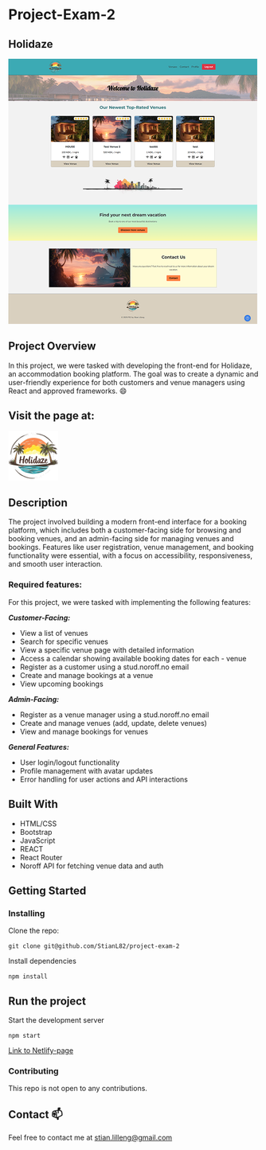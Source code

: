 # Project-Exam-2

## Holidaze

![image](/public/images/screencapture-project-exam-2.png)

## Project Overview

In this project, we were tasked with developing the front-end for Holidaze, an accommodation booking platform. The goal was to create a dynamic and user-friendly experience for both customers and venue managers using React and approved frameworks. 😄

## Visit the page at:

[![Holidaze](/public/images/logo.png)](https://project-exam-2-stianl.netlify.app//)

## Description

The project involved building a modern front-end interface for a booking platform, which includes both a customer-facing side for browsing and booking venues, and an admin-facing side for managing venues and bookings. Features like user registration, venue management, and booking functionality were essential, with a focus on accessibility, responsiveness, and smooth user interaction.

### Required features:

For this project, we were tasked with implementing the following features:

**_Customer-Facing:_**

- View a list of venues
- Search for specific venues
- View a specific venue page with detailed information
- Access a calendar showing available booking dates for each - venue
- Register as a customer using a stud.noroff.no email
- Create and manage bookings at a venue
- View upcoming bookings

**_Admin-Facing:_**

- Register as a venue manager using a stud.noroff.no email
- Create and manage venues (add, update, delete venues)
- View and manage bookings for venues

**_General Features:_**

- User login/logout functionality
- Profile management with avatar updates
- Error handling for user actions and API interactions

## Built With

- HTML/CSS
- Bootstrap
- JavaScript
- REACT
- React Router
- Noroff API for fetching venue data and auth

## Getting Started

### Installing

Clone the repo:

```
git clone git@github.com/StianL82/project-exam-2
```

Install dependencies

```
npm install
```

## Run the project

Start the development server

```
npm start
```

[Link to Netlify-page](https://project-exam-2-stianl.netlify.app//)

### Contributing

This repo is not open to any contributions.

## Contact 📫

Feel free to contact me at stian.lilleng@gmail.com
